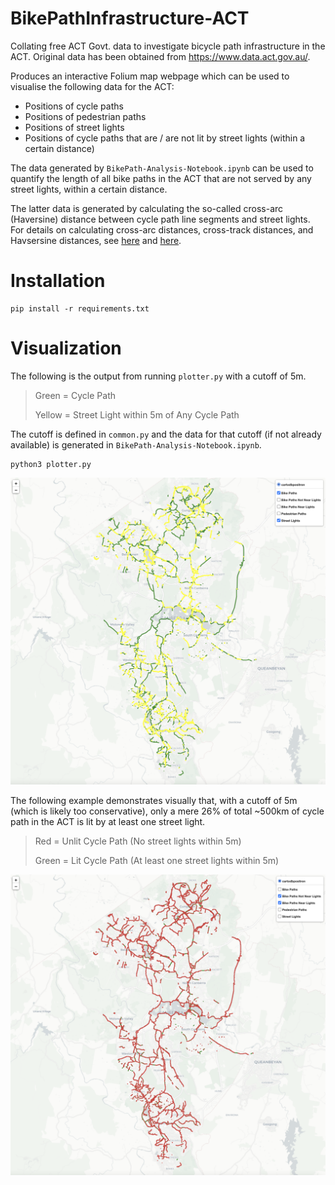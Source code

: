 # BikePathInfrastructure-ACT

Collating free ACT Govt. data to investigate bicycle path infrastructure in the ACT. Original data has been obtained from https://www.data.act.gov.au/.

Produces an interactive Folium map webpage which can be used to visualise the following data for the ACT:

- Positions of cycle paths
- Positions of pedestrian paths
- Positions of street lights
- Positions of cycle paths that are / are not lit by street lights (within a certain distance)

The data generated by `BikePath-Analysis-Notebook.ipynb` can be used to quantify the length of all bike paths in the ACT that are not served by any street lights, within a certain distance.

The latter data is generated by calculating the so-called cross-arc (Haversine) distance between cycle path line segments and street lights.
For details on calculating cross-arc distances, cross-track distances, and Havsersine distances, see [here](https://stackoverflow.com/questions/32771458/distance-from-lat-lng-point-to-minor-arc-segment) and [here](https://www.movable-type.co.uk/scripts/latlong.html).

# Installation

```
pip install -r requirements.txt
```

# Visualization

The following is the output from running `plotter.py` with a cutoff of 5m.

> Green = Cycle Path
>
> Yellow = Street Light within 5m of Any Cycle Path

The cutoff is defined in `common.py` and the data for that cutoff (if not already available) is generated in `BikePath-Analysis-Notebook.ipynb`.

```
python3 plotter.py
```

![My Image](img/BikePaths_5m_Example.png)

The following example demonstrates visually that, with a cutoff of 5m (which is likely too conservative), only a mere 26% of total ~500km of cycle path in the ACT is lit by at least one street light.

> Red = Unlit Cycle Path (No street lights within 5m)
>
> Green = Lit Cycle Path (At least one street lights within 5m)

![My Image](img/BikePaths_Lit_Unlit_5m_Example.png)
